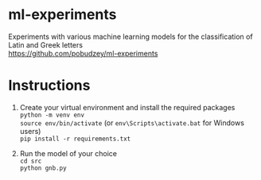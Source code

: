 # ml-experiments
Experiments with various machine learning models for the classification of Latin and Greek letters  
https://github.com/pobudzey/ml-experiments

# Instructions
1. Create your virtual environment and install the required packages  
`python -m venv env`  
`source env/bin/activate` (or `env\Scripts\activate.bat` for Windows users)  
`pip install -r requirements.txt`

2. Run the model of your choice  
`cd src`  
`python gnb.py`